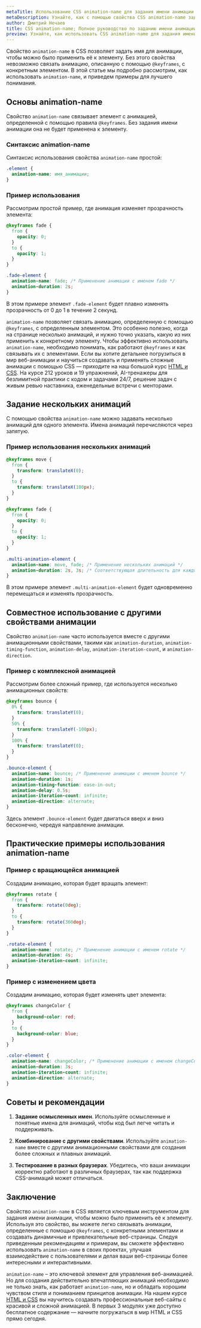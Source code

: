 ```yaml
---
metaTitle: Использование CSS animation-name для задания имени анимации
metaDescription: Узнайте, как с помощью свойства CSS animation-name задавать имя анимации для её применения к элементам. Подробное руководство с примерами.
author: Дмитрий Нечаев
title: CSS animation-name; Полное руководство по заданию имени анимации
preview: Узнайте, как использовать CSS animation-name для задания имени анимации. Подробное руководство с примерами.
---
```


Свойство `animation-name` в CSS позволяет задать имя для анимации, чтобы можно было применить её к элементу. Без этого свойства невозможно связать анимацию, описанную с помощью `@keyframes`, с конкретным элементом. В этой статье мы подробно рассмотрим, как использовать `animation-name`, и приведем примеры для лучшего понимания.

## Основы animation-name

Свойство `animation-name` связывает элемент с анимацией, определенной с помощью правила `@keyframes`. Без задания имени анимации она не будет применена к элементу.

### Синтаксис animation-name

Синтаксис использования свойства `animation-name` простой:

```css
.element {
  animation-name: имя_анимации;
}
```

### Пример использования

Рассмотрим простой пример, где анимация изменяет прозрачность элемента:

```css
@keyframes fade {
  from {
    opacity: 0;
  }
  to {
    opacity: 1;
  }
}

.fade-element {
  animation-name: fade; /* Применение анимации с именем fade */
  animation-duration: 2s;
}
```

В этом примере элемент `.fade-element` будет плавно изменять прозрачность от 0 до 1 в течение 2 секунд.

`animation-name` позволяет связать анимацию, определенную с помощью `@keyframes`, с определенным элементом. Это особенно полезно, когда на странице несколько анимаций, и нужно точно указать, какую из них применить к конкретному элементу. Чтобы эффективно использовать `animation-name`, необходимо понимать, как работают `@keyframes` и как связывать их с элементами. Если вы хотите детальнее погрузиться в мир веб-анимации и научиться создавать и применять сложные анимации с помощью CSS — приходите на наш большой курс [HTML и CSS](https://purpleschool.ru/course/html-css?utm_source=knowledgebase&utm_medium=text&utm_campaign=css-animation-name-polnoe-rukovodstvo-po-zadaniyu-imeni-animatsii). На курсе 212 уроков и 19 упражнений, AI-тренажеры для безлимитной практики с кодом и задачами 24/7, решение задач с живым ревью наставника, еженедельные встречи с менторами.

## Задание нескольких анимаций

С помощью свойства `animation-name` можно задавать несколько анимаций для одного элемента. Имена анимаций перечисляются через запятую.

### Пример использования нескольких анимаций

```css
@keyframes move {
  from {
    transform: translateX(0);
  }
  to {
    transform: translateX(100px);
  }
}

@keyframes fade {
  from {
    opacity: 0;
  }
  to {
    opacity: 1;
  }
}

.multi-animation-element {
  animation-name: move, fade; /* Применение нескольких анимаций */
  animation-duration: 2s, 3s; /* Соответствующая длительность для каждой анимации */
}
```

В этом примере элемент `.multi-animation-element` будет одновременно перемещаться и изменять прозрачность.

## Совместное использование с другими свойствами анимации

Свойство `animation-name` часто используется вместе с другими анимационными свойствами, такими как `animation-duration`, `animation-timing-function`, `animation-delay`, `animation-iteration-count`, и `animation-direction`.

### Пример с комплексной анимацией

Рассмотрим более сложный пример, где используется несколько анимационных свойств:

```css
@keyframes bounce {
  0% {
    transform: translateY(0);
  }
  50% {
    transform: translateY(-100px);
  }
  100% {
    transform: translateY(0);
  }
}

.bounce-element {
  animation-name: bounce; /* Применение анимации с именем bounce */
  animation-duration: 1s;
  animation-timing-function: ease-in-out;
  animation-delay: 0.5s;
  animation-iteration-count: infinite;
  animation-direction: alternate;
}
```

Здесь элемент `.bounce-element` будет двигаться вверх и вниз бесконечно, чередуя направление анимации.

## Практические примеры использования animation-name

### Пример с вращающейся анимацией

Создадим анимацию, которая будет вращать элемент:

```css
@keyframes rotate {
  from {
    transform: rotate(0deg);
  }
  to {
    transform: rotate(360deg);
  }
}

.rotate-element {
  animation-name: rotate; /* Применение анимации с именем rotate */
  animation-duration: 4s;
  animation-iteration-count: infinite;
}
```

### Пример с изменением цвета

Создадим анимацию, которая будет изменять цвет элемента:

```css
@keyframes changeColor {
  from {
    background-color: red;
  }
  to {
    background-color: blue;
  }
}

.color-element {
  animation-name: changeColor; /* Применение анимации с именем changeColor */
  animation-duration: 3s;
  animation-iteration-count: infinite;
  animation-direction: alternate;
}
```

## Советы и рекомендации

1. **Задание осмысленных имен**. Используйте осмысленные и понятные имена для анимаций, чтобы код был легче читать и поддерживать.

2. **Комбинирование с другими свойствами**. Используйте `animation-name` вместе с другими анимационными свойствами для создания более сложных и плавных анимаций.

3. **Тестирование в разных браузерах**. Убедитесь, что ваши анимации корректно работают в различных браузерах, так как поддержка CSS-анимаций может отличаться.

## Заключение

Свойство `animation-name` в CSS является ключевым инструментом для задания имени анимации, чтобы можно было применить её к элементу. Используя это свойство, вы можете легко связывать анимации, определенные с помощью `@keyframes`, с конкретными элементами и создавать динамичные и привлекательные веб-страницы. Следуя приведенным рекомендациям и примерам, вы сможете эффективно использовать `animation-name` в своих проектах, улучшая взаимодействие с пользователями и делая ваши веб-страницы более интересными и интерактивными.

`animation-name` – это ключевой элемент для управления веб-анимацией. Но для создания действительно впечатляющих анимаций необходимо не только знать, как работает `animation-name`, но и обладать хорошим чувством стиля и пониманием принципов анимации. На нашем курсе [HTML и CSS](https://purpleschool.ru/course/html-css?utm_source=knowledgebase&utm_medium=text&utm_campaign=css-animation-name-polnoe-rukovodstvo-po-zadaniyu-imeni-animatsii) вы научитесь создавать профессиональные веб-сайты с красивой и сложной анимацией. В первых 3 модулях уже доступно бесплатное содержание — начните погружаться в мир HTML и CSS прямо сегодня.
